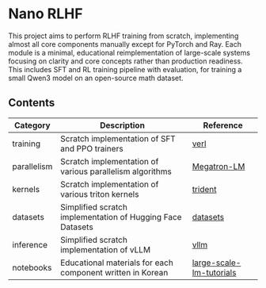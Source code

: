 # Nano RLHF
This project aims to perform RLHF training from scratch, implementing almost all core components manually except for PyTorch and Ray. Each module is a minimal, educational reimplementation of large-scale systems focusing on clarity and core concepts rather than production readiness. This includes SFT and RL training pipeline with evaluation, for training a small Qwen3 model on an open-source math dataset.

## Contents

| Category     | Description                                                | Reference                                                                        |
|--------------|------------------------------------------------------------|----------------------------------------------------------------------------------|
| training     | Scratch implementation of SFT and PPO trainers             | [verl](https://github.com/volcengine/verl)                                       |
| parallelism  | Scratch implementation of various parallelism algorithms   | [Megatron-LM](https://github.com/NVIDIA/Megatron-LM)                             |
| kernels      | Scratch implementation of various triton kernels           | [trident](https://github.com/kakaobrain/trident)                                 |
| datasets     | Simplified scratch implementation of Hugging Face Datasets | [datasets](https://github.com/huggingface/datasets)                              |
| inference    | Simplified scratch implementation of vLLM                  | [vllm](https://github.com/vllm-project/vllm)                                     |
| notebooks    | Educational materials for each component written in Korean | [large-scale-lm-tutorials](https://github.com/tunib-ai/large-scale-lm-tutorials) |
